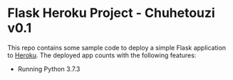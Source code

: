 # Flask Heroku Project - Chuhetouzi v0.1


This repo contains some sample code to deploy a simple Flask application to [Heroku](https://heroku.com). The deployed app counts with the following features:

* Running Python 3.7.3
